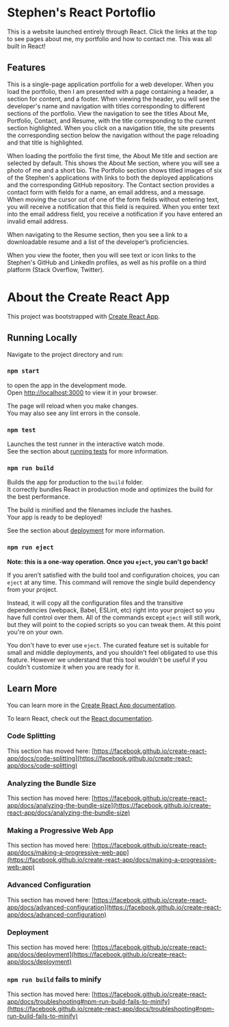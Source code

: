 # Stephen's React Portoflio

This is a website launched entirely through React.  Click the links at the top to see pages about me, my portfolio and how to contact me.  This was all built in React!

## Features

This is a single-page application portfolio for a web developer.  When you load the portfolio, then I am presented with a page containing a header, a section for content, and a footer.
When viewing the header, you will see the developer's name and navigation with titles corresponding to different sections of the portfolio.  View the navigation to see the titles About Me, Portfolio, Contact, and Resume, with the title corresponding to the current section highlighted.  When you click on a navigation title, the site presents the corresponding section below the navigation without the page reloading and that title is highlighted.

When loading the portfolio the first time, the About Me title and section are selected by default.  This shows the About Me section, where you will see a photo of me and a short bio.
The Portfolio section shows titled images of six of the Stephen's applications with links to both the deployed applications and the corresponding GitHub repository.
The Contact section provides a contact form with fields for a name, an email address, and a message.  When moving the cursor out of one of the form fields without entering text, you will receive a notification that this field is required.  When you enter text into the email address field, you receive a notification if you have entered an invalid email address.

When navigating to the Resume section, then you see a link to a downloadable resume and a list of the developer’s proficiencies.

When you view the footer, then you will see text or icon links to the Stephen's GitHub and LinkedIn profiles, as well as his profile on a third platform (Stack Overflow, Twitter).


# About the Create React App

This project was bootstrapped with [Create React App](https://github.com/facebook/create-react-app).

## Running Locally

Navigate to the project directory and run:

### `npm start`

to open the app in the development mode.\
Open [http://localhost:3000](http://localhost:3000) to view it in your browser.

The page will reload when you make changes.\
You may also see any lint errors in the console.

### `npm test`

Launches the test runner in the interactive watch mode.\
See the section about [running tests](https://facebook.github.io/create-react-app/docs/running-tests) for more information.

### `npm run build`

Builds the app for production to the `build` folder.\
It correctly bundles React in production mode and optimizes the build for the best performance.

The build is minified and the filenames include the hashes.\
Your app is ready to be deployed!

See the section about [deployment](https://facebook.github.io/create-react-app/docs/deployment) for more information.

### `npm run eject`

**Note: this is a one-way operation. Once you `eject`, you can't go back!**

If you aren't satisfied with the build tool and configuration choices, you can `eject` at any time. This command will remove the single build dependency from your project.

Instead, it will copy all the configuration files and the transitive dependencies (webpack, Babel, ESLint, etc) right into your project so you have full control over them. All of the commands except `eject` will still work, but they will point to the copied scripts so you can tweak them. At this point you're on your own.

You don't have to ever use `eject`. The curated feature set is suitable for small and middle deployments, and you shouldn't feel obligated to use this feature. However we understand that this tool wouldn't be useful if you couldn't customize it when you are ready for it.

## Learn More

You can learn more in the [Create React App documentation](https://facebook.github.io/create-react-app/docs/getting-started).

To learn React, check out the [React documentation](https://reactjs.org/).

### Code Splitting

This section has moved here: [https://facebook.github.io/create-react-app/docs/code-splitting](https://facebook.github.io/create-react-app/docs/code-splitting)

### Analyzing the Bundle Size

This section has moved here: [https://facebook.github.io/create-react-app/docs/analyzing-the-bundle-size](https://facebook.github.io/create-react-app/docs/analyzing-the-bundle-size)

### Making a Progressive Web App

This section has moved here: [https://facebook.github.io/create-react-app/docs/making-a-progressive-web-app](https://facebook.github.io/create-react-app/docs/making-a-progressive-web-app)

### Advanced Configuration

This section has moved here: [https://facebook.github.io/create-react-app/docs/advanced-configuration](https://facebook.github.io/create-react-app/docs/advanced-configuration)

### Deployment

This section has moved here: [https://facebook.github.io/create-react-app/docs/deployment](https://facebook.github.io/create-react-app/docs/deployment)

### `npm run build` fails to minify

This section has moved here: [https://facebook.github.io/create-react-app/docs/troubleshooting#npm-run-build-fails-to-minify](https://facebook.github.io/create-react-app/docs/troubleshooting#npm-run-build-fails-to-minify)



